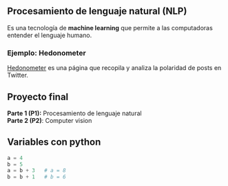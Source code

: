 ## Procesamiento de lenguaje natural (NLP)

Es una tecnología de **machine learning** que permite a las computadoras entender el lenguaje humano.

### Ejemplo: Hedonometer

[Hedonometer](http://ww.hedonometer.org/timeseries/en_all/) es una página que recopila y analiza la polaridad de posts en Twitter.

## Proyecto final

**Parte 1 (P1):** Procesamiento de lenguaje natural  
**Parte 2 (P2)**: Computer vision

## Variables con python

```python
a = 4
b = 5
a = b + 3   # a = 8
b = b + 1   # b = 6
```
